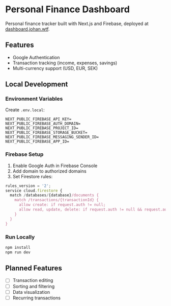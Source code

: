 # Personal Finance Dashboard

Personal finance tracker built with Next.js and Firebase, deployed at [dashboard.johan.wtf](https://dashboard.johan.wtf).

## Features
- Google Authentication
- Transaction tracking (income, expenses, savings)
- Multi-currency support (USD, EUR, SEK)

## Local Development

### Environment Variables
Create `.env.local`:
```env
NEXT_PUBLIC_FIREBASE_API_KEY=
NEXT_PUBLIC_FIREBASE_AUTH_DOMAIN=
NEXT_PUBLIC_FIREBASE_PROJECT_ID=
NEXT_PUBLIC_FIREBASE_STORAGE_BUCKET=
NEXT_PUBLIC_FIREBASE_MESSAGING_SENDER_ID=
NEXT_PUBLIC_FIREBASE_APP_ID=
```

### Firebase Setup
1. Enable Google Auth in Firebase Console
2. Add domain to authorized domains
3. Set Firestore rules:
```javascript
rules_version = '2';
service cloud.firestore {
  match /databases/{database}/documents {
    match /transactions/{transactionId} {
      allow create: if request.auth != null;
      allow read, update, delete: if request.auth != null && request.auth.uid == resource.data.userId;
    }
  }
}
```

### Run Locally
```bash
npm install
npm run dev
```

## Planned Features
- [ ] Transaction editing
- [ ] Sorting and filtering
- [ ] Data visualization
- [ ] Recurring transactions
